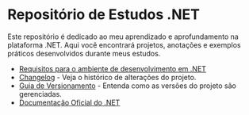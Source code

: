 # Repositório de Estudos .NET

Este repositório é dedicado ao meu aprendizado e aprofundamento na plataforma .NET. Aqui você encontrará projetos, anotações e exemplos práticos desenvolvidos durante meus estudos.

- [Requisitos para o ambiente de desenvolvimento em .NET](./Requirements.md)
- [Changelog](./CHANGELOG.md) - Veja o histórico de alterações do projeto.
- [Guia de Versionamento](./VERSIONING.md) - Entenda como as versões do projeto são gerenciadas.
- [Documentação Oficial do .NET](https://docs.microsoft.com/dotnet/)
